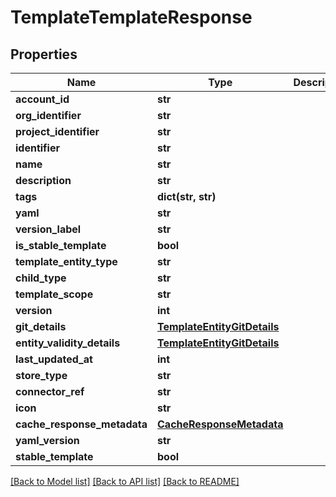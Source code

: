 # TemplateTemplateResponse

## Properties
Name | Type | Description | Notes
------------ | ------------- | ------------- | -------------
**account_id** | **str** |  | 
**org_identifier** | **str** |  | [optional] 
**project_identifier** | **str** |  | [optional] 
**identifier** | **str** |  | 
**name** | **str** |  | 
**description** | **str** |  | [optional] 
**tags** | **dict(str, str)** |  | [optional] 
**yaml** | **str** |  | 
**version_label** | **str** |  | [optional] 
**is_stable_template** | **bool** |  | [optional] 
**template_entity_type** | **str** |  | [optional] 
**child_type** | **str** |  | [optional] 
**template_scope** | **str** |  | [optional] 
**version** | **int** |  | [optional] 
**git_details** | [**TemplateEntityGitDetails**](TemplateEntityGitDetails.md) |  | [optional] 
**entity_validity_details** | [**TemplateEntityGitDetails**](TemplateEntityGitDetails.md) |  | [optional] 
**last_updated_at** | **int** |  | [optional] 
**store_type** | **str** |  | [optional] 
**connector_ref** | **str** |  | [optional] 
**icon** | **str** |  | [optional] 
**cache_response_metadata** | [**CacheResponseMetadata**](CacheResponseMetadata.md) |  | [optional] 
**yaml_version** | **str** |  | [optional] 
**stable_template** | **bool** |  | [optional] 

[[Back to Model list]](../README.md#documentation-for-models) [[Back to API list]](../README.md#documentation-for-api-endpoints) [[Back to README]](../README.md)

